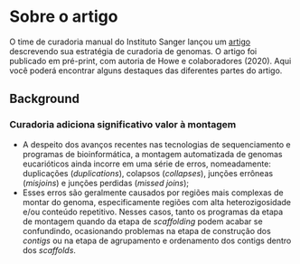# Sobre o artigo   
O time de curadoria manual do Instituto Sanger lançou um [artigo]((https://doi.org/10.1101/2020.08.12.247734)) descrevendo sua estratégia de curadoria de genomas. O artigo foi publicado em pré-print, com autoria de Howe e colaboradores (2020). Aqui você poderá encontrar alguns destaques das diferentes partes do artigo.  

## Background  
### Curadoria adiciona significativo valor à montagem  
* A despeito dos avanços recentes nas tecnologias de sequenciamento e programas de bioinformática, a montagem automatizada de genomas eucarióticos ainda incorre em uma série de erros, nomeadamente: duplicações (*duplications*), colapsos (*collapses*), junções errôneas (*misjoins*) e junções perdidas (*missed joins*);  
* Esses erros são geralmente causados por regiões mais complexas de montar do genoma, especificamente regiões com alta heterozigosidade e/ou conteúdo repetitivo. Nesses casos, tanto os programas da etapa de montagem quando da etapa de *scaffolding* podem acabar se confundindo, ocasionando problemas na etapa de construção dos *contigs* ou na etapa de agrupamento e ordenamento dos contigs dentro dos *scaffolds*. 


